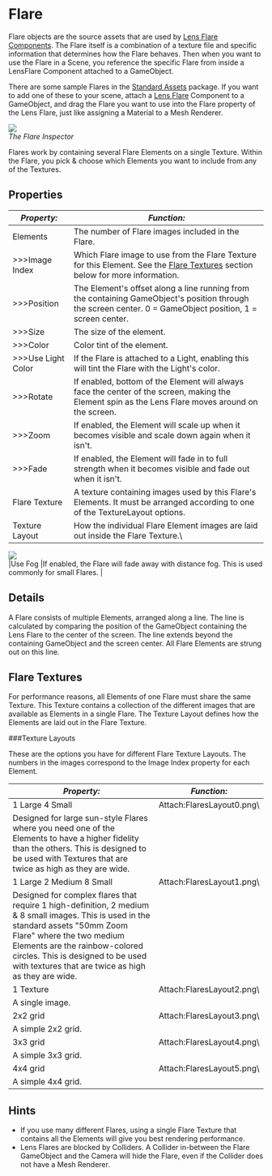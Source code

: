 Flare
=====


<span class=keyword>Flare</span> objects are the source assets that are used by [Lens Flare Components](class-lensflare.html). The Flare itself is a combination of a texture file and specific information that determines how the Flare behaves.  Then when you want to use the Flare in a <span class=keyword>Scene</span>, you reference the specific Flare from inside a <span class=keyword>LensFlare</span> <span class=keyword>Component</span> attached to a <span class=keyword>GameObject</span>.

There are some sample Flares in the [Standard Assets](howto-installstandardassets.html) package. If you want to add one of these to your scene, attach a [Lens Flare](class-lensflare.html) Component to a GameObject, and drag the Flare you want to use into the <span class=component>Flare</span> property of the Lens Flare, just like assigning a <span class=keyword>Material</span> to a <span class=keyword>Mesh Renderer</span>.

![](http://docwiki.hq.unity3d.com/uploads/Main/FlareInspector.png)  
_The Flare <span class=keyword>Inspector</span>_

Flares work by containing several Flare <span class=component>Elements</span> on a single <span class=keyword>Texture</span>.  Within the Flare, you pick & choose which <span class=component>Elements</span> you want to include from any of the Textures. 

Properties
----------



|**_Property:_** |**_Function:_** |
|--|--|
|<span class=component>Elements</span> |The number of Flare images included in the Flare. |
|>>><span class=component>Image Index</span> |Which Flare image to use from the <span class=component>Flare Texture</span> for this Element.  See the [Flare Textures](#FlareTextures) section below for more information. |
|>>><span class=component>Position</span> |The Element's offset along a line running from the containing GameObject's position through the screen center. 0 = GameObject position, 1 = screen center. |
|>>><span class=component>Size</span> |The size of the element. |
|>>><span class=component>Color</span> |Color tint of the element. |
|>>><span class=component>Use Light Color</span> |If the Flare is attached to a Light, enabling this will tint the Flare with the Light's color. |
|>>><span class=component>Rotate</span> |If enabled, bottom of the Element will always face the center of the screen, making the Element spin as the Lens Flare moves around on the screen. |
|>>><span class=component>Zoom</span> |If enabled, the Element will scale up when it becomes visible and scale down again when it isn't. |
|>>><span class=component>Fade</span> |If enabled, the Element will fade in to full strength when it becomes visible and fade out when it isn't. |
|<span class=component>Flare Texture</span> |A texture containing images used by this Flare's <span class=component>Elements</span>. It must be arranged according to one of the <span class=component>TextureLayout</span> options. |
|<span class=component>Texture Layout</span> |How the individual Flare Element images are laid out inside the <span class=component>Flare Texture</span>.\\
![](http://docwiki.hq.unity3d.com/uploads/Main/FlareLayouts.png)  
|<span class=component>Use Fog</span> |If enabled, the Flare will fade away with distance fog. This is used commonly for small Flares. |


Details
-------


A Flare consists of multiple <span class=component>Elements</span>, arranged along a line. The line is calculated by comparing the position of the GameObject containing the Lens Flare to the center of the screen.  The line extends beyond the containing GameObject and the screen center.  All Flare <span class=component>Elements</span> are strung out on this line.


<a id="FlareTextures"></a>
Flare Textures
--------------


For performance reasons, all <span class=component>Elements</span> of one Flare must share the same Texture. This Texture contains a collection of the different images that are available as Elements in a single Flare. The <span class=component>Texture Layout</span> defines how the <span class=component>Elements</span> are laid out in the <span class=component>Flare Texture</span>.


###Texture Layouts

These are the options you have for different Flare <span class=component>Texture Layouts</span>.  The numbers in the images correspond to the <span class=component>Image Index</span> property for each <span class=component>Element</span>.


|**_Property:_** |**_Function:_** |
|--|--|
|<span class=component>1 Large 4 Small</span> |Attach:FlaresLayout0.png\\
Designed for large sun-style Flares where you need one of the <span class=component>Elements</span> to have a higher fidelity than the others.  This is designed to be used with Textures that are twice as high as they are wide. |
|<span class=component>1 Large 2 Medium 8 Small</span> |Attach:FlaresLayout1.png\\
Designed for complex flares that require 1 high-definition, 2 medium & 8 small images.  This is used in the standard assets "50mm Zoom Flare" where the two medium Elements are the rainbow-colored circles. This is designed to be used with textures that are twice as high as they are wide. |
|<span class=component>1 Texture</span> |Attach:FlaresLayout2.png\\
A single image. |
|<span class=component>2x2 grid</span> |Attach:FlaresLayout3.png\\
A simple 2x2 grid. |
|<span class=component>3x3 grid</span> |Attach:FlaresLayout4.png\\
A simple 3x3 grid. |
|<span class=component>4x4 grid</span> |Attach:FlaresLayout5.png\\
A simple 4x4 grid. |

Hints
-----

* If you use many different Flares, using a single <span class=component>Flare Texture</span> that contains all the <span class=component>Elements</span> will give you best rendering performance.
* Lens Flares are blocked by <span class=keyword>Colliders</span>.  A Collider in-between the Flare GameObject and the Camera will hide the Flare, even if the Collider does not have a <span class=keyword>Mesh Renderer</span>.
